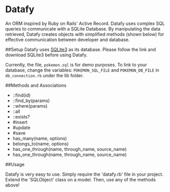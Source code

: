 # Datafy
An ORM inspired by Ruby on Rails' Active Record. Datafy uses complex SQL queries to communicate with a SQLite Database. By manipulating the data retrieved, Datafy creates objects with simplified methods (shown below) for effective communication between developer and database.

##Setup
Datafy uses [SQLite3](https://www.sqlite.org/) as its database. Please follow the link and download SQLite3 before using Datafy.

Currently, the file, `pokemon.sql` is for demo purposes. To link to your database, change the variables: `POKEMON_SQL_FILE` and `POKEMON_DB_FILE` in `db_connection.rb` under the lib folder.

##Methods and Associations

* ::find(id)
* ::find_by(params)
* ::where(params)
* ::all
* ::exists?
* #insert
* #update
* #save
* has_many(name, options)
* belongs_to(name, options)
* has_one_through(name, through_name, source_name)
* has_one_through(name, through_name, source_name)

##Usage

Datafy is very easy to use. Simply require the 'datafy.rb' file in your project. Extend the 'SQLObject' class on a model. Then, use any of the methods above!
